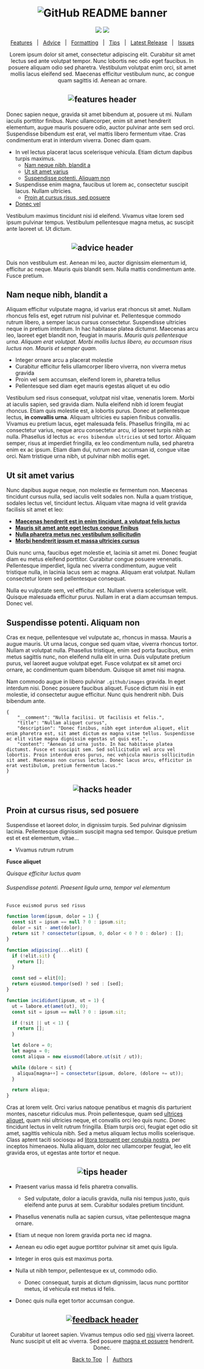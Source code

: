 <h1 id="topBanner"align="center">
  <img src=".github/images/GitHubREADMEBanner.png" alt="GitHub README banner"/>
</h1>
<div align="center">

[![](https://img.shields.io/github/last-commit/maxheyn/readme-reference?color=41aee7&label=latest%20commit&logo=Github)](https://github.com/maxheyn/readme-reference/commits/main) [![](https://img.shields.io/github/issues/maxheyn/readme-reference?color=41aee7&logo=Github)](https://github.com/maxheyn/readme-reference/issues)

[Features](#features)&nbsp;&nbsp;&nbsp;|&nbsp;&nbsp;&nbsp;[Advice](#advice)&nbsp;&nbsp;&nbsp;|&nbsp;&nbsp;&nbsp;[Formatting](#hacks)&nbsp;&nbsp;&nbsp;|&nbsp;&nbsp;&nbsp;[Tips](#tips)&nbsp;&nbsp;&nbsp;|&nbsp;&nbsp;&nbsp;[Latest Release][release]&nbsp;&nbsp;&nbsp;|&nbsp;&nbsp;&nbsp;[Issues][issues]


Lorem ipsum dolor sit amet, consectetur adipiscing elit. Curabitur sit amet lectus sed ante volutpat tempor. Nunc lobortis nec odio eget faucibus. In posuere aliquam odio sed pharetra. Vestibulum volutpat enim orci, sit amet mollis lacus eleifend sed. Maecenas efficitur vestibulum nunc, ac congue quam sagittis id. Aenean ac ornare.
</div>

<h2 id="features" align="center">  
  <img src=".github/images/Features.png" alt="features header">
</h2>

Donec sapien neque, gravida sit amet bibendum at, posuere ut mi. Nullam iaculis porttitor finibus. Nunc ullamcorper, enim sit amet hendrerit elementum, augue mauris posuere odio, auctor pulvinar ante sem sed orci. Suspendisse bibendum est erat, vel mattis libero fermentum vitae. Cras condimentum erat in interdum viverra. Donec diam quam.

- In vel lectus placerat lacus scelerisque vehicula. Etiam dictum dapibus turpis maximus.
    - [Nam neque nibh, blandit a](#why)
    - [Ut sit amet varius](#sectioning)
    - [Suspendisse potenti. Aliquam non](#visuals)
- Suspendisse enim magna, faucibus ut lorem ac, consectetur suscipit lacus. Nullam ultricies.
    - [Proin at cursus risus, sed posuere](#gfm)
- [Donec vel](#tips)

Vestibulum maximus tincidunt nisi id eleifend. Vivamus vitae lorem sed ipsum pulvinar tempus. Vestibulum pellentesque magna metus, ac suscipit ante laoreet ut. Ut dictum.

<h2 id="advice" align="center">  
  <img src=".github/images/Advice.png" alt="advice header">
</h2>

Duis non vestibulum est. Aenean mi leo, auctor dignissim elementum id, efficitur ac neque. Mauris quis blandit sem. Nulla mattis condimentum ante. Fusce pretium.

<h2 id="why">
    Nam neque nibh, blandit a
</h2>

Aliquam efficitur vulputate magna, id varius erat rhoncus sit amet. Nullam rhoncus felis est, eget rutrum nisl pulvinar et. Pellentesque commodo rutrum libero, a semper lacus cursus consectetur. Suspendisse ultricies neque in pretium interdum. In hac habitasse platea dictumst. Maecenas arcu leo, laoreet eget blandit non, feugiat in mauris. *Mauris quis pellentesque urna. Aliquam erat volutpat. Morbi mollis luctus libero, eu accumsan risus luctus non. Mauris et semper quam.*

- Integer ornare arcu a placerat molestie
- Curabitur efficitur felis ullamcorper libero viverra, non viverra metus gravida
- Proin vel sem accumsan, eleifend lorem in, pharetra tellus
- Pellentesque sed diam eget mauris egestas aliquet ut eu odio

Vestibulum sed risus consequat, volutpat nisl vitae, venenatis lorem. Morbi at iaculis sapien, sed gravida diam. Nulla eleifend nibh id lorem feugiat rhoncus. Etiam quis molestie est, a lobortis purus. Donec at pellentesque lectus, **in convallis urna**. Aliquam ultricies eu sapien finibus convallis. Vivamus eu pretium lacus, eget malesuada felis. Phasellus fringilla, mi ac consectetur varius, neque arcu consectetur arcu, id laoreet turpis nibh ac nulla. Phasellus id lectus `ac eros bibendum ultricies` ut sed tortor. Aliquam semper, risus at imperdiet fringilla, ex leo condimentum nulla, sed pharetra enim ex ac ipsum. Etiam diam dui, rutrum nec accumsan id, congue vitae orci. Nam tristique urna nibh, ut pulvinar nibh mollis eget.


<h2 id="sectioning">
    Ut sit amet varius
</h2>

Nunc dapibus augue neque, non molestie ex fermentum non. Maecenas tincidunt cursus nulla, sed iaculis velit sodales non. Nulla a quam tristique, sodales lectus vel, tincidunt lectus. Aliquam vitae magna id velit gravida facilisis sit amet et leo:

- [**Maecenas hendrerit est in enim tincidunt, a volutpat felis luctus**](#topBanner)
- [**Mauris sit amet ante eget lectus congue finibus**](#pitch)
- [**Nulla pharetra metus nec vestibulum sollicitudin**](#features)
- [**Morbi hendrerit ipsum et massa ultricies cursus**](#feedback)

Duis nunc urna, faucibus eget molestie et, lacinia sit amet mi. Donec feugiat diam eu metus eleifend porttitor. Curabitur congue posuere venenatis. Pellentesque imperdiet, ligula nec viverra condimentum, augue velit tristique nulla, in lacinia lacus sem ac magna. Aliquam erat volutpat. Nullam consectetur lorem sed pellentesque consequat.

Nulla eu vulputate sem, vel efficitur est. Nullam viverra scelerisque velit. Quisque malesuada efficitur purus. Nullam in erat a diam accumsan tempus. Donec vel.

<h2 id="visuals">
    Suspendisse potenti. Aliquam non
</h2>

Cras ex neque, pellentesque vel vulputate ac, rhoncus in massa. Mauris a augue mauris. Ut urna lacus, congue sed quam vitae, viverra rhoncus tortor. Nullam at volutpat nulla. Phasellus tristique, enim sed porta faucibus, enim metus sagittis nunc, non eleifend nulla elit in urna. Duis vulputate pretium purus, vel laoreet augue volutpat eget. Fusce volutpat ex sit amet orci ornare, ac condimentum quam bibendum. Quisque sit amet nisi magna.

Nam commodo augue in libero pulvinar `.github/images` gravida. In eget interdum nisi. Donec posuere faucibus aliquet. Fusce dictum nisi in est molestie, id consectetur augue efficitur. Nunc quis hendrerit nibh. Duis bibendum ante.

```json5
{
    "__comment": "Nulla facilisi. Ut facilisis et felis.",
    "title": "Nullam aliquet cursus",
    "description": "Donec finibus, nibh eget interdum aliquet, elit enim pharetra est, sit amet dictum ex magna vitae tellus. Suspendisse ac elit vitae magna dignissim egestas ut quis est.",
    "content": "Aenean id urna justo. In hac habitasse platea dictumst. Fusce et suscipit sem. Sed sollicitudin vel arcu vel lobortis. Proin interdum eros purus, nec vehicula mauris sollicitudin sit amet. Maecenas non cursus lectus. Donec lacus arcu, efficitur in erat vestibulum, pretium fermentum lacus."
}
```

<h2 id="hacks" align="center">  
  <img src=".github/images/FormattingHacks.png" alt="hacks header">
</h2>

<h2 id="gfm">
    Proin at cursus risus, sed posuere
</h2>


Suspendisse et laoreet dolor, in dignissim turpis. Sed pulvinar dignissim lacinia. Pellentesque dignissim suscipit magna sed tempor. Quisque pretium est et est elementum, vitae...

- Vivamus rutrum rutrum

**Fusce aliquet**

*Quisque efficitur luctus quam*

<h6>Suspendisse potenti. Praesent ligula urna, tempor vel elementum</h6>

`Fusce euismod purus sed risus`

```javascript
function lorem(ipsum, dolor = 1) {
  const sit = ipsum == null ? 0 : ipsum.sit;
  dolor = sit - amet(dolor);
  return sit ? consectetur(ipsum, 0, dolor < 0 ? 0 : dolor) : [];
}

function adipiscing(...elit) {
  if (!elit.sit) {
    return [];
  }

  const sed = elit[0];
  return eiusmod.tempor(sed) ? sed : [sed];
}

function incididunt(ipsum, ut = 1) {
  ut = labore.et(amet(ut), 0);
  const sit = ipsum == null ? 0 : ipsum.sit;

  if (!sit || ut < 1) {
    return [];
  }

  let dolore = 0;
  let magna = 0;
  const aliqua = new eiusmod(labore.ut(sit / ut));

  while (dolore < sit) {
    aliqua[magna++] = consectetur(ipsum, dolore, (dolore += ut));
  }

  return aliqua;
}
```


Cras at lorem velit. Orci varius natoque penatibus et magnis dis parturient montes, nascetur ridiculus mus. Proin pellentesque, quam sed [ultrices aliquet](https://help.github.com/articles/github-flavored-markdown/), quam nisi ultricies neque, et convallis orci leo quis nunc. Donec tincidunt lectus in velit rutrum fringilla. Etiam turpis orci, feugiat eget odio sit amet, sagittis vehicula nibh. Sed a metus aliquam lectus mollis scelerisque. Class aptent taciti sociosqu ad [litora torquent per conubia nostra](https://github.com/adam-p/markdown-here/wiki/Markdown-Cheatsheet), per inceptos himenaeos. Nulla aliquam, dolor nec ullamcorper feugiat, leo elit gravida eros, ut egestas ante tortor et neque.

<h2 id="tips" align="center">  
  <img src=".github/images/Tips.png" alt="tips header">
</h2>


- Praesent varius massa id felis pharetra convallis.
    - Sed vulputate, dolor a iaculis gravida, nulla nisi tempus justo, quis eleifend ante purus at sem. Curabitur sodales pretium tincidunt.
- Phasellus venenatis nulla ac sapien cursus, vitae pellentesque magna ornare.
- Etiam ut neque non lorem gravida porta nec id magna.
- Aenean eu odio eget augue porttitor pulvinar sit amet quis ligula.


- Integer in eros quis est maximus porta.
- Nulla ut nibh tempor, pellentesque ex ut, commodo odio.
    - Donec consequat, turpis at dictum dignissim, lacus nunc porttitor metus, id vehicula est metus id felis.
- Donec quis nulla eget tortor accumsan congue.

<h2 id="feedback" align="center">
  <a href="https://github.com/maxheyn/readme-reference/issues">
  <img src=".github/images/Feedback.png" alt="feedback header">
  </a>
</h2>

<div align="center">

Curabitur ut laoreet sapien. Vivamus tempus odio sed [nisi][issues] viverra laoreet. Nunc suscipit ut elit ac viverra. Sed posuere [magna et posuere][discussions] hendrerit. Donec. 

[Back to Top](#topBanner)&nbsp;&nbsp;&nbsp;|&nbsp;&nbsp;&nbsp;[Authors](https://github.com/maxheyn/readme-reference/graphs/contributors)

</div>

[release]:https://github.com/maxheyn/readme-reference/releases/latest "Latest Release (external link)"
[issues]:https://github.com/maxheyn/readme-reference/issues "Issues (external link)"
[discussions]:https://github.com/maxheyn/readme-reference/discussions "Discussions (external link)"

